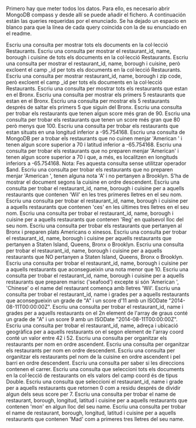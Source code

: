 Primero hay que meter todos los datos. Para ello, es necesario abrir MongoDB compass y desde allí se puede añadir el fichero. A continuación están las queries requeridas por el enunciado. Se ha dejado un espacio en blanco para que la línea de cada query coincida con la de su enunciado en el readme.


Escriu una consulta per mostrar tots els documents en la col·lecció Restaurants.
Escriu una consulta per mostrar el restaurant_id, name, borough i cuisine de tots els documents en la col·lecció Restaurants.
Escriu una consulta per mostrar el restaurant_id, name, borough i cuisine, però excloent el camp _id per tots els documents en la col·lecció Restaurants.
Escriu una consulta per mostrar restaurant_id, name, borough i zip code, però excloent el camp _id per tots els documents en la col·lecció Restaurants.
Escriu una consulta per mostrar tots els restaurants que estan en el Bronx.
Escriu una consulta per mostrar els primers 5 restaurants que estan en el Bronx.
Escriu una consulta per mostrar els 5 restaurants després de saltar els primers 5 que siguin del Bronx.
Escriu una consulta per trobar els restaurants que tenen algun score més gran de 90.
Escriu una consulta per trobar els restaurants que tenen un score més gran que 80 però menys que 100.
Escriu una consulta per trobar els restaurants que estan situats en una longitud inferior a -95.754168.
Escriu una consulta de MongoDB per a trobar els restaurants que no cuinen menjar 'American ' i tenen algun score superior a 70 i latitud inferior a -65.754168.
Escriu una consulta per trobar els restaurants que no preparen menjar 'American' i tenen algun score superior a 70 i que, a més, es localitzen en longituds inferiors a -65.754168. Nota: Fes aquesta consulta sense utilitzar operador $and.
Escriu una consulta per trobar els restaurants que no preparen menjar 'American ', tenen alguna nota 'A' i no pertanyen a Brooklyn. S'ha de mostrar el document segons la cuisine en ordre descendent.
Escriu una consulta per trobar el restaurant_id, name, borough i cuisine per a aquells restaurants que contenen 'Wil' en les tres primeres lletres en el seu nom.
Escriu una consulta per trobar el restaurant_id, name, borough i cuisine per a aquells restaurants que contenen 'ces' en les últimes tres lletres en el seu nom.
Escriu una consulta per trobar el restaurant_id, name, borough i cuisine per a aquells restaurants que contenen 'Reg' en qualsevol lloc del seu nom.
Escriu una consulta per trobar els restaurants que pertanyen al Bronx i preparen plats Americans o xinesos.
Escriu una consulta per trobar el restaurant_id, name, borough i cuisine per aquells restaurants que pertanyen a Staten Island, Queens, Bronx o Brooklyn.
Escriu una consulta per trobar el restaurant_id, name, borough i cuisine per a aquells restaurants que NO pertanyen a Staten Island, Queens, Bronx o Brooklyn.
Escriu una consulta per trobar el restaurant_id, name, borough i cuisine per a aquells restaurants que aconsegueixin una nota menor que 10.
Escriu una consulta per trobar el restaurant_id, name, borough i cuisine per a aquells restaurants que preparen marisc ('seafood') excepte si són 'American ', 'Chinese' o el name del restaurant comença amb lletres 'Wil'.
Escriu una consulta per trobar el restaurant_id, name i grades per a aquells restaurants que aconsegueixin un grade de "A" i un score d'11 amb un ISODate "2014-08-11T00:00:00Z".
Escriu una consulta per trobar el restaurant_id, name i grades per a aquells restaurants on el 2n element de l'array de graus conté un grade de "A" i un score 9 amb un ISODate "2014-08-11T00:00:00Z".
Escriu una consulta per trobar el restaurant_id, name, adreça i ubicació geogràfica per a aquells restaurants on el segon element de l'array coord conté un valor entre 42 i 52.
Escriu una consulta per organitzar els restaurants per nom en ordre ascendent.
Escriu una consulta per organitzar els restaurants per nom en ordre descendent.
Escriu una consulta per organitzar els restaurants pel nom de la cuisine en ordre ascendent i pel barri en ordre descendent.
Escriu una consulta per saber si les direccions contenen el carrer.
Escriu una consulta que seleccioni tots els documents en la col·lecció de restaurants on els valors del camp coord és de tipus Double.
Escriu una consulta que seleccioni el restaurant_id, name i grade per a aquells restaurants que retornen 0 com a residu després de dividir algun dels seus score per 7.
Escriu una consulta per trobar el name de restaurant, borough, longitud, latitud i cuisine per a aquells restaurants que contenen 'mon' en algun lloc del seu name.
Escriu una consulta per trobar el name de restaurant, borough, longitud, latitud i cuisine per a aquells restaurants que contenen 'Mad' com a primeres tres lletres del seu name.